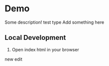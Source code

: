 # Demo

Some description!
test type
Add something here

## Local Development

1. Open index html in your browser


new edit